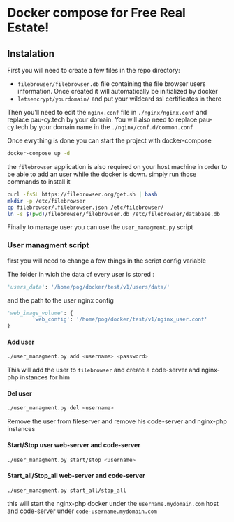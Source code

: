# Docker compose for Free Real Estate!

## Instalation

First you will need to create a few files in the repo directory:

- `filebrowser/filebrowser.db` file containing the file browser users information. Once created it will automatically be initialized by docker
- `letsencrypt/yourdomain/` and put your wildcard ssl certificates in there 

Then you'll need to edit the `nginx.conf` file in `./nginx/nginx.conf` and replace pau-cy.tech by your domain. You will also need to replace pau-cy.tech by your domain name in the `./nginx/conf.d/common.conf` 

Once evrything is done you can start the project with docker-compose

```sh
docker-compose up -d
```

the `filebrowser` application is also required on your host machine in order to be able to add an user while the docker is down. simply run those commands to install it

```sh
curl -fsSL https://filebrowser.org/get.sh | bash
mkdir -p /etc/filebrowser
cp filebrowser/.filebrowser.json /etc/filebrowser/
ln -s $(pwd)/filebrowser/filebrowser.db /etc/filebrowser/database.db
```

Finally to manage user you can use the `user_managment.py` script

### User managment script

first you will need to change a few things in the script config variable

The folder in wich the data of every user is stored :

```py
'users_data': '/home/pog/docker/test/v1/users/data/'
```

and the path to the user nginx config

```py
'web_image_volume': {
        'web_config': '/home/pog/docker/test/v1/nginx_user.conf'
}
```

#### Add user

```sh
./user_managment.py add <username> <password>
```

This will add the user to `filebrowser` and create a code-server and nginx-php instances for him

#### Del user

```sh
./user_managment.py del <username>
```

Remove the user from fileserver and remove his code-server and nginx-php instances

#### Start/Stop user web-server and code-server

```sh
./user_managment.py start/stop <username>
```

#### Start_all/Stop_all web-server and code-server

```sh
./user_managment.py start_all/stop_all
```

this will start the nginx-php docker under the `username.mydomain.com`  host and code-server under `code-username.mydomain.com` 